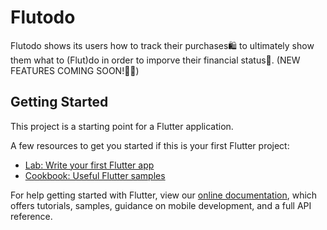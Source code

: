 # Flutodo

Flutodo shows its users how to track their purchases🛍️ to ultimately show them what to (Flut)do in order to imporve their financial status🤑. (NEW FEATURES COMING SOON!🤫🔥)

## Getting Started

This project is a starting point for a Flutter application.

A few resources to get you started if this is your first Flutter project:

- [Lab: Write your first Flutter app](https://flutter.dev/docs/get-started/codelab)
- [Cookbook: Useful Flutter samples](https://flutter.dev/docs/cookbook)

For help getting started with Flutter, view our
[online documentation](https://flutter.dev/docs), which offers tutorials,
samples, guidance on mobile development, and a full API reference.
